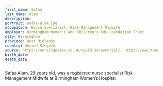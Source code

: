 ```yaml
---
first_name: Safaa
last_name: Alam
description: 
portrait: safaa-alam.jpg
occupation: Nurse Specialist, Risk Management Midwife
employer: Birmingham Women's and Children's NHS Foundation Trust
city: Birmingham
province: West Midlands
country: United Kingdom
source: https://nursingnotes.co.uk/covid-19-memorial/, https://www.theguardian.com/world/2020/may/15/midwife-mental-health-nurse-safaa-alam-lillian-mudzivare-covid-19-birmingham-womens-and-childrens-nhs-trust
birth_date: 
death_date: 
---
```


Safaa Alam, 29 years old, was a registered nurse specialist Risk Management Midwife at Birmingham Women’s Hospital.